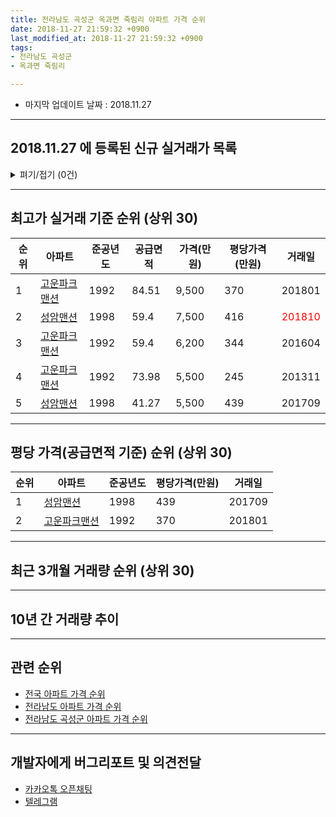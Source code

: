 ```yaml
---
title: 전라남도 곡성군 옥과면 죽림리 아파트 가격 순위
date: 2018-11-27 21:59:32 +0900
last_modified_at: 2018-11-27 21:59:32 +0900
tags:
- 전라남도 곡성군
- 옥과면 죽림리

---
```


* 마지막 업데이트 날짜 : 2018.11.27

---

## 2018.11.27 에 등록된 신규 실거래가 목록

<details>
<summary>펴기/접기 (0건)</summary>
<div markdown="1">

|아파트|준공년도|공급면적|가격(만원)|평당가격(만원)|거래일|
|---|---|---|---|---|---|
|없음||||||


</div>
</details>

---

## 최고가 실거래 기준 순위 (상위 30)


|순위|아파트|준공년도|공급면적|가격(만원)|평당가격(만원)|거래일|
|---|---|---|---|---|---|---|
|1|[고운파크맨션](https://search.naver.com/search.naver?query=%EC%A0%84%EB%9D%BC%EB%82%A8%EB%8F%84+%EA%B3%A1%EC%84%B1%EA%B5%B0+%EC%98%A5%EA%B3%BC%EB%A9%B4+%EC%A3%BD%EB%A6%BC%EB%A6%AC+%EA%B3%A0%EC%9A%B4%ED%8C%8C%ED%81%AC%EB%A7%A8%EC%85%98)|1992|84.51|9,500|370|201801|
|2|[성암맨션](https://search.naver.com/search.naver?query=%EC%A0%84%EB%9D%BC%EB%82%A8%EB%8F%84+%EA%B3%A1%EC%84%B1%EA%B5%B0+%EC%98%A5%EA%B3%BC%EB%A9%B4+%EC%A3%BD%EB%A6%BC%EB%A6%AC+%EC%84%B1%EC%95%94%EB%A7%A8%EC%85%98)|1998|59.4|7,500|416|<span style="color:red">201810</span>|
|3|[고운파크맨션](https://search.naver.com/search.naver?query=%EC%A0%84%EB%9D%BC%EB%82%A8%EB%8F%84+%EA%B3%A1%EC%84%B1%EA%B5%B0+%EC%98%A5%EA%B3%BC%EB%A9%B4+%EC%A3%BD%EB%A6%BC%EB%A6%AC+%EA%B3%A0%EC%9A%B4%ED%8C%8C%ED%81%AC%EB%A7%A8%EC%85%98)|1992|59.4|6,200|344|201604|
|4|[고운파크맨션](https://search.naver.com/search.naver?query=%EC%A0%84%EB%9D%BC%EB%82%A8%EB%8F%84+%EA%B3%A1%EC%84%B1%EA%B5%B0+%EC%98%A5%EA%B3%BC%EB%A9%B4+%EC%A3%BD%EB%A6%BC%EB%A6%AC+%EA%B3%A0%EC%9A%B4%ED%8C%8C%ED%81%AC%EB%A7%A8%EC%85%98)|1992|73.98|5,500|245|201311|
|5|[성암맨션](https://search.naver.com/search.naver?query=%EC%A0%84%EB%9D%BC%EB%82%A8%EB%8F%84+%EA%B3%A1%EC%84%B1%EA%B5%B0+%EC%98%A5%EA%B3%BC%EB%A9%B4+%EC%A3%BD%EB%A6%BC%EB%A6%AC+%EC%84%B1%EC%95%94%EB%A7%A8%EC%85%98)|1998|41.27|5,500|439|201709|


---

## 평당 가격(공급면적 기준) 순위 (상위 30)


|순위|아파트|준공년도|평당가격(만원)|거래일|
|---|---|---|---|---|
|1|[성암맨션](https://search.naver.com/search.naver?query=%EC%A0%84%EB%9D%BC%EB%82%A8%EB%8F%84+%EA%B3%A1%EC%84%B1%EA%B5%B0+%EC%98%A5%EA%B3%BC%EB%A9%B4+%EC%A3%BD%EB%A6%BC%EB%A6%AC+%EC%84%B1%EC%95%94%EB%A7%A8%EC%85%98)|1998|439|201709|
|2|[고운파크맨션](https://search.naver.com/search.naver?query=%EC%A0%84%EB%9D%BC%EB%82%A8%EB%8F%84+%EA%B3%A1%EC%84%B1%EA%B5%B0+%EC%98%A5%EA%B3%BC%EB%A9%B4+%EC%A3%BD%EB%A6%BC%EB%A6%AC+%EA%B3%A0%EC%9A%B4%ED%8C%8C%ED%81%AC%EB%A7%A8%EC%85%98)|1992|370|201801|


---

## 최근 3개월 거래량 순위 (상위 30)


<div style="width:100%;">
    <canvas id="deal_count_ranking" height="13"></canvas>
</div>


<script>
new Chart(document.getElementById("deal_count_ranking"), {
    type: 'horizontalBar',
    data: {
        labels: ['성암맨션'],
        datasets: [{
            label: '실거래 수',
            data: [4],
            borderColor: "rgba(255, 0, 128, 1)",
            backgroundColor: "rgba(255, 0, 128, 0.5)",
            fill: false,
        }]
    },
    options: {
        responsive: true,
        title: {
            display: true,
            text: '최근 3개월 거래량 순위'
        },
        tooltips: {
            mode: 'index',
            intersect: false,
            callbacks: {
                title: function(tooltipItems, data) {
                    return "실거래 수:";
                },
                label: function(tooltipItem, data) {
                    return data.labels[tooltipItem.index] + ": " + tooltipItem.xLabel;
                }
            }
        },
        hover: {
            mode: 'nearest',
            intersect: true
        },
        scales: {
            xAxes: [{
                display: true,
                scaleLabel: {
                    display: true,
                    labelString: '실거래 수'
                },
                ticks: {
                    suggestedMin: 0,
                }
            }],
            yAxes: [{
                display: true,
                ticks: {
                    autoSkip: false,
                    callback: function(value, index, values) {
                        if (value.length > 10)
                            return value.substr(0, 8) + "...";
                        else
                            return value;
                    }
                },
                scaleLabel: {
                    display: false,
                }
            }]
        }
    }
});

</script>


---

## 10년 간 거래량 추이


<div style="width:100%;">
    <canvas id="deal_progress" height="300"></canvas>
</div>

<script>
new Chart(document.getElementById("deal_progress"), {
    type: 'line',
    data: {
        labels: ['200811','200812','200901','200902','200903','200904','200905','200906','200907','200908','200909','200910','200911','200912','201001','201002','201003','201004','201005','201006','201007','201008','201009','201010','201011','201012','201101','201102','201103','201104','201105','201106','201107','201108','201109','201110','201111','201112','201201','201202','201203','201204','201205','201206','201207','201208','201209','201210','201211','201212','201301','201302','201303','201304','201305','201306','201307','201308','201309','201310','201311','201312','201401','201402','201403','201404','201405','201406','201407','201408','201409','201410','201411','201412','201501','201502','201503','201504','201505','201506','201507','201508','201509','201510','201511','201512','201601','201602','201603','201604','201605','201606','201607','201608','201609','201610','201611','201612','201701','201702','201703','201704','201705','201706','201707','201708','201709','201710','201711','201712','201801','201802','201803','201804','201805','201806','201807','201808','201809','201810','201811'],
        datasets: [{
            label: '실거래 수',
            pointRadius: 1,
            data: [4, 1, 2, 1, 1, 0, 2, 0, 0, 3, 1, 2, 0, 2, 3, 4, 3, 1, 2, 0, 1, 1, 2, 3, 1, 0, 3, 0, 1, 1, 0, 0, 1, 1, 2, 1, 2, 2, 1, 0, 0, 1, 1, 1, 0, 1, 0, 0, 0, 7, 0, 2, 2, 0, 2, 1, 1, 0, 0, 4, 1, 1, 0, 2, 0, 1, 1, 1, 1, 0, 0, 1, 0, 0, 1, 1, 5, 2, 0, 1, 0, 2, 0, 1, 0, 0, 2, 0, 1, 1, 1, 0, 1, 0, 2, 0, 1, 0, 0, 0, 1, 2, 1, 0, 0, 2, 1, 0, 0, 1, 1, 0, 2, 1, 1, 0, 1, 0, 1, 2, 1],
            borderColor: "rgba(255, 201, 14, 1)",
            backgroundColor: "rgba(255, 201, 14, 0.5)",
            fill: true,
        }]
    },
    options: {
        responsive: true,
        title: {
            display: true,
            text: '10년간 거래량 추이'
        },
        tooltips: {
            mode: 'index',
            intersect: false,
        },
        hover: {
            mode: 'nearest',
            intersect: true
        },
        scales: {
            xAxes: [{
                display: true,
                scaleLabel: {
                    display: true,
                    labelString: '년/월'
                }
            }],
            yAxes: [{
                display: true,
                ticks: {
                    suggestedMin: 0,
                },
                scaleLabel: {
                    display: true,
                    labelString: '실거래 수'
                }
            }]
        }
    }
});

</script>


---

## 관련 순위

- [전국 아파트 가격 순위](https://inasie.github.io/apt-ranking/전국)
- [전라남도 아파트 가격 순위](https://inasie.github.io/apt-ranking/전라남도)
- [전라남도 곡성군 아파트 가격 순위](https://inasie.github.io/apt-ranking/전라남도-곡성군)


---

## 개발자에게 버그리포트 및 의견전달

- [카카오톡 오픈채팅](https://open.kakao.com/o/gLJUAP4)
- [텔레그램](https://t.me/inasie)

